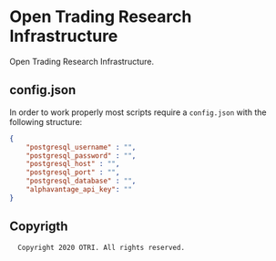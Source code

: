 # Open Trading Research Infrastructure
Open Trading Research Infrastructure.

## config.json
In order to work properly most scripts require a `config.json` with the following structure:

```JSON
{
    "postgresql_username" : "",
    "postgresql_password" : "",
    "postgresql_host" : "",
    "postgresql_port" : "",
    "postgresql_database" : "",
    "alphavantage_api_key": ""
}
```

## Copyrigth
```
  Copyright 2020 OTRI. All rights reserved.
```
